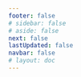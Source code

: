 ```yaml
---
footer: false
# sidebar: false
# aside: false
next: false
lastUpdated: false
navbar: false
# layout: doc
---
```


<script setup>
  const chatPrompts = [
    { id: "49", text: "ఈ సైట్ యొక్క ప్రజాదరణ పొందిన పేజీలు, పట్టిక", category: "general" },
    { id: "49", text: "ఈ సైట్, టాప్ 10 FAQ", category: "general" },
    { id: "49", text: "free zone సైట్ లింక్‌లు, పట్టిక", category: "general" },
    { id: "49", text: "ధరతో free zone సైట్‌ల లింక్‌ల పట్టిక", category: "general" },
    
    { id: "1", text: "UAE లో కంపెనీ రిజిస్ట్రేషన్", category: "business" },
    { id: "7", text: "UAE వ్యాపార లైసెన్స్ అవసరాలు", category: "business" },
    { id: "7", text: "UAE సంస్థ రకాల పోలిక, పట్టిక & విశ్లేషణ", category: "business" },
    { id: "7", text: "రెండు వ్యవస్థాపకులతో ఆర్థిక వ్యాపారం కోసం బ్రిటన్ నుండి వివిధ free zones కు కంపెనీని తరలించడానికి అయ్యే ఖర్చు యొక్క నిపుణుల పోలిక. 8 వీసాలు, 3 కుటుంబ సభ్యులు + కుక్క. బిజినెస్ సెంటర్‌లో అద్దె. బ్రిటిష్, UAE నివాసి కాదు", category: "business" },
    { id: "48", text: "UAE లో 10 ఉత్తమ ఆసుపత్రులు, ప్రయోజనాలు మరియు నష్టాలు", category: "healthcare" },

    { id: "15", text: "UAE లో పవర్ ఆఫ్ అటార్నీ", category: "legal" },

    { id: "2", text: "Mainland కంపెనీ స్థాపన", category: "business" },
    { id: "3", text: "Free zone కంపెనీ రిజిస్ట్రేషన్", category: "business" },
    { id: "4", text: "Offshore కంపెనీ ఏర్పాటు", category: "business" },
    { id: "5", text: "UAE ఫ్రీలాన్స్ వీసా", category: "business" },
    { id: "6", text: "దుబాయ్ బిజినెస్ లైసెన్స్", category: "business" },
    { id: "23", text: "UAE బిజినెస్ సెటప్", category: "business" },
    { id: "24", text: "దుబాయ్ free zones", category: "business" },
    { id: "25", text: "UAE కంపెనీ రిజిస్ట్రేషన్", category: "business" },
    { id: "26", text: "UAE ఫ్రీలాన్స్ వీసా", category: "business" },
    
    { id: "8", text: "UAE Golden Visa దరఖాస్తు", category: "visa" },
    { id: "9", text: "UAE ఉద్యోగ వీసా", category: "visa" },
    { id: "10", text: "UAE లో కుటుంబ వీసా స్పాన్సర్‌షిప్", category: "visa" },
    { id: "11", text: "వీసా వైద్య పరీక్ష అవసరాలు", category: "visa" },
    { id: "12", text: "UAE నివాస వీసా ప్రక్రియ", category: "visa" },
    { id: "27", text: "UAE వీసా అవసరాలు", category: "visa" },
    
    { id: "13", text: "Emirates ID దరఖాస్తు", category: "legal" },
    { id: "14", text: "UAE పత్రాల ధృవీకరణ", category: "legal" },
    { id: "16", text: "UAE వ్యాపార ఒప్పందం సమీక్ష", category: "legal" },
    { id: "40", text: "Emirates ID పునరుద్ధరణ", category: "legal" },
    
    { id: "17", text: "UAE కార్పొరేట్ బ్యాంక్ ఖాతా", category: "finance" },
    { id: "18", text: "UAE పన్ను రిజిస్ట్రేషన్ (VAT)", category: "finance" },
    { id: "19", text: "UAE లో అకౌంటింగ్ సేవలు", category: "finance" },
    { id: "20", text: "UAE ఆర్థిక సబ్‌స్టెన్స్ నిబంధనలు", category: "finance" },
    { id: "41", text: "UAE బ్యాంకింగ్ సేవలు", category: "finance" },
    
    { id: "21", text: "UAE ఆస్తి పెట్టుబడి", category: "property" },
    { id: "22", text: "దుబాయ్ కార్యాలయ స్థల అద్దె", category: "property" },

    { id: "47", text: "UAE ఆరోగ్య బీమా", category: "healthcare" },
    { id: "49", text: "వైద్య పరీక్ష UAE", category: "healthcare" },
    
    { id: "28", text: "దుబాయ్ పర్యాటక ఆకర్షణలు", category: "travel" },
    { id: "29", text: "Expo City దుబాయ్", category: "attractions" },
    { id: "30", text: "Dubai Frame టికెట్లు", category: "attractions" },
    { id: "31", text: "Burj Khalifa టికెట్లు", category: "attractions" },
    { id: "32", text: "Museum of the Future", category: "attractions" },
    { id: "33", text: "Abu Dhabi Louvre", category: "attractions" },
    { id: "34", text: "Ferrari World Abu Dhabi", category: "attractions" },
    { id: "35", text: "Dubai Mall షాపింగ్", category: "shopping" },
]
</script>

<AIChat :prompts="chatPrompts" />